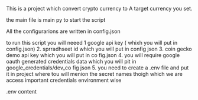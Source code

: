 This is a project which convert crypto currency to A target currency you set.

the main file is main py to start the script

All the configurarions are written in config.json

to run this script you will neeed
1 google api key ( whixh you will put in config.json)
2. sprradhseet id which you will put in config json
3. coin gecko demo api key which you will put in co fig.json
4. you will require google oauth generated credentials data which you will
pit in google_credentials/dev_co fig json
5. you need to create a .env file and put it in project
where tou will menion the secret names thoigh which  we are access important credentials environment wise

.env content
